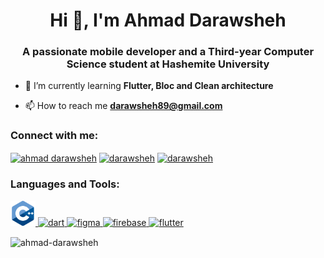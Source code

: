 <h1 align="center">Hi 👋, I'm Ahmad Darawsheh</h1>
<h3 align="center">A passionate mobile developer and a Third-year Computer Science student at Hashemite University</h3>

- 🌱 I’m currently learning **Flutter, Bloc and Clean architecture**

- 📫 How to reach me **darawsheh89@gmail.com**

<h3 align="left">Connect with me:</h3>
<p align="left">
<a href="https://www.linkedin.com/in/ahmad-darawsheh-183891283" target="blank"><img align="center" src="https://raw.githubusercontent.com/rahuldkjain/github-profile-readme-generator/master/src/images/icons/Social/linked-in-alt.svg" alt="ahmad darawsheh" height="30" width="40" /></a>
<a href="https://codeforces.com/profile/darawsheh" target="blank"><img align="center" src="https://raw.githubusercontent.com/rahuldkjain/github-profile-readme-generator/master/src/images/icons/Social/codeforces.svg" alt="darawsheh" height="30" width="40" /></a>
<a href="https://www.leetcode.com/darawsheh" target="blank"><img align="center" src="https://raw.githubusercontent.com/rahuldkjain/github-profile-readme-generator/master/src/images/icons/Social/leet-code.svg" alt="darawsheh" height="30" width="40" /></a>
</p>

<h3 align="left">Languages and Tools:</h3>
<p align="left"> <a href="https://www.w3schools.com/cpp/" target="_blank" rel="noreferrer"> <img src="https://raw.githubusercontent.com/devicons/devicon/master/icons/cplusplus/cplusplus-original.svg" alt="cplusplus" width="40" height="40"/> </a> <a href="https://dart.dev" target="_blank" rel="noreferrer"> <img src="https://www.vectorlogo.zone/logos/dartlang/dartlang-icon.svg" alt="dart" width="40" height="40"/> </a> <a href="https://www.figma.com/" target="_blank" rel="noreferrer"> <img src="https://www.vectorlogo.zone/logos/figma/figma-icon.svg" alt="figma" width="40" height="40"/> </a> <a href="https://firebase.google.com/" target="_blank" rel="noreferrer"> <img src="https://www.vectorlogo.zone/logos/firebase/firebase-icon.svg" alt="firebase" width="40" height="40"/> </a> <a href="https://flutter.dev" target="_blank" rel="noreferrer"> <img src="https://www.vectorlogo.zone/logos/flutterio/flutterio-icon.svg" alt="flutter" width="40" height="40"/> </a> </p>

<p><img align="center" src="https://github-readme-stats.vercel.app/api/top-langs?username=ahmad-darawsheh&show_icons=true&locale=en&layout=compact" alt="ahmad-darawsheh" /></p>
